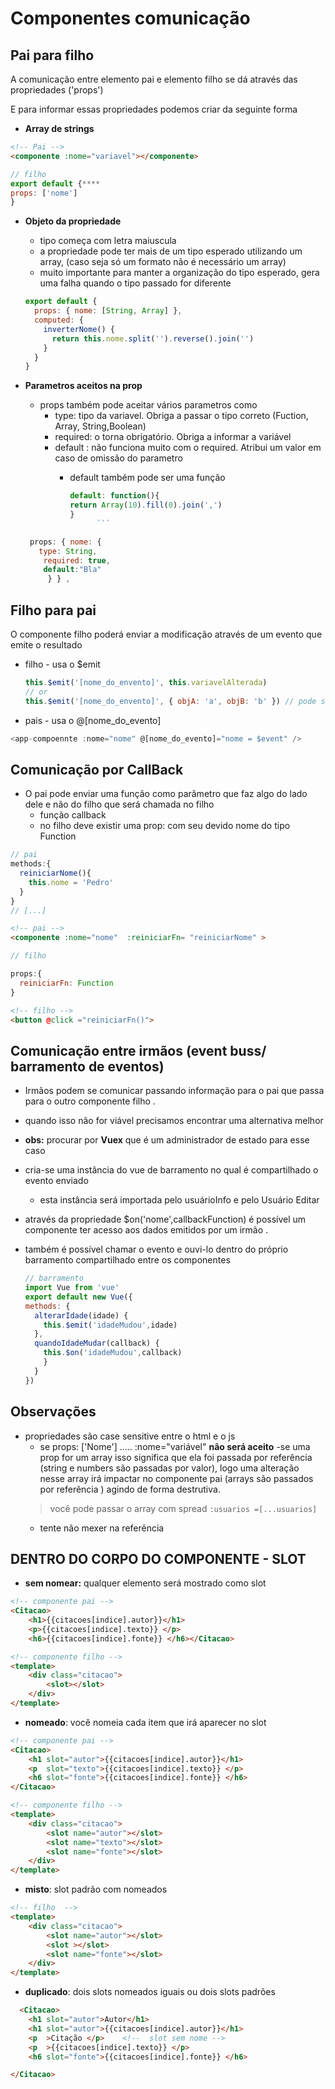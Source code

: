 # Componentes comunicação

## Pai para filho

A comunicação entre elemento pai e elemento filho se dá através das propriedades ('props')

E para informar essas propriedades podemos criar da seguinte forma

- **Array de strings**

```html
<!-- Pai -->
<componente :nome="variavel"></componente>
```

```js
// filho
export default {****
props: ['nome']
}
```

- **Objeto da propriedade**

  - tipo começa com letra maiuscula
  - a propriedade pode ter mais de um tipo esperado utilizando um array, (caso seja só um formato não é necessário um array)
  - muito importante para manter a organização do tipo esperado, gera uma falha quando o tipo passado for diferente

  ```js
  export default {
    props: { nome: [String, Array] },
    computed: {
      inverterNome() {
        return this.nome.split('').reverse().join('')
      }
    }
  }
  ```

- **Parametros aceitos na prop**

  - props também pode aceitar vários parametros como
    - type: tipo da variavel. Obriga a passar o tipo correto (Fuction, Array, String,Boolean)
    - required: o torna obrigatório. Obriga a informar a variável
    - default : não funciona muito com o required. Atribui um valor em caso de omissão do parametro
      - default também pode ser uma função

        ````js
        default: function(){
        return Array(10).fill(0).join(',')
        }
              ```
        ````

  ```js
   props: { nome: {
     type: String,
      required: true,
      default:"Bla"
       } } ,

  ```

## Filho para pai

O componente filho poderá enviar a modificação através de um evento que emite o resultado

- filho - usa o \$emit

  ```js
  this.$emit('[nome_do_envento]', this.variavelAlterada)
  // or
  this.$emit('[nome_do_envento]', { objA: 'a', objB: 'b' }) // pode ser um objeto 
  ```

- pais - usa o @[nome_do_evento]

```js
<app-compoennte :nome="nome" @[nome_do_evento]="nome = $event" />

```


## Comunicação por CallBack 
  - O pai pode enviar uma função como parâmetro que faz algo do lado dele e não do filho que será chamada no filho 
    - função callback 
    - no filho deve existir uma prop: com seu devido nome do tipo Function 
  
  ```js 
  // pai 
  methods:{
    reiniciarNome(){
      this.nome = 'Pedro'
    }
  }
  // [...]
  ```
  
  ```html 
  <!-- pai -->
  <componente :nome="nome"  :reiniciarFn= "reiniciarNome" >
  ```

```js
// filho 

props:{
  reiniciarFn: Function 
}

```

```html
<!-- filho -->
<button @click ="reiniciarFn()">

``` 

## Comunicação entre irmãos (event buss/ barramento de eventos)
- Irmãos podem se comunicar passando informação para o pai que passa para o outro componente filho . 
- quando isso não for viável  precisamos encontrar uma alternativa melhor 
 - **obs:** procurar por **Vuex** que é um administrador de estado para esse caso  

- cria-se uma instância do vue de barramento no qual é compartilhado o evento enviado 
  - esta instância será importada pelo usuárioInfo e pelo Usuário Editar
- através da propriedade $on('nome',callbackFunction) é possível um componente ter acesso aos dados emitidos por um irmão .
- também é possível chamar o evento e ouvi-lo dentro  do próprio barramento compartilhado entre os componentes 
  ``` js
  // barramento 
  import Vue from 'vue'
  export default new Vue({
  methods: {
    alterarIdade(idade) {
      this.$emit('idadeMudou',idade)
    },
    quandoIdadeMudar(callback) {
      this.$on('idadeMudou',callback)
      }
    }
  })  
  ```


## Observações

- propriedades são case sensitive entre o html e o js
  - se props: ['Nome'] ..... :nome="variável" **não será aceito**
-se uma prop for um array isso significa que ela foi passada por referência (string e numbers são passadas por valor), logo uma alteração nesse array irá impactar no componente pai (arrays são passados por referência ) agindo de forma destrutiva. 
  > você pode passar o array com spread  `:usuarios =[...usuarios]`
  - tente não mexer na referência 


## DENTRO DO CORPO DO COMPONENTE  - SLOT 

- **sem nomear:** qualquer elemento será mostrado como slot 
``` html
<!-- componente pai -->
<Citacao>
    <h1>{{citacoes[indice].autor}}</h1>
    <p>{{citacoes[indice].texto}} </p>
    <h6>{{citacoes[indice].fonte}} </h6></Citacao>
```

```html
<!-- componente filho -->
<template>
    <div class="citacao">
        <slot></slot>
    </div>
</template>
```

- **nomeado**: você nomeia cada item que irá aparecer no slot 
  
```html
<!-- componente pai -->
<Citacao>
    <h1 slot="autor">{{citacoes[indice].autor}}</h1>
    <p  slot="texto">{{citacoes[indice].texto}} </p>
    <h6 slot="fonte">{{citacoes[indice].fonte}} </h6>
</Citacao>
```
```html
<!-- componente filho -->
<template>
    <div class="citacao">
        <slot name="autor"></slot>
        <slot name="texto"></slot>
        <slot name="fonte"></slot>
    </div>
</template>
```

- **misto**: slot padrão com nomeados 
```html 
<!-- filho  -->
<template>
    <div class="citacao">
        <slot name="autor"></slot>
        <slot ></slot>
        <slot name="fonte"></slot>
    </div>
</template>


```

- **duplicado**: dois slots nomeados iguais ou dois slots padrões 

```html
  <Citacao>
    <h1 slot="autor">Autor</h1>
    <h1 slot="autor">{{citacoes[indice].autor}}</h1>
    <p  >Citação </p>    <!--  slot sem nome -->
    <p  >{{citacoes[indice].texto}} </p>
    <h6 slot="fonte">{{citacoes[indice].fonte}} </h6>

</Citacao>

```
